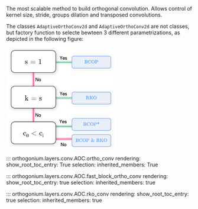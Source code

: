 The most scalable method to build orthogonal convolution. Allows control of kernel size, 
stride, groups dilation and transposed convolutions.

The classes `AdaptiveOrthoConv2d` and `AdaptiveOrthoConv2d` are not classes,
 but factory function to selecte bewteen 3 different parametrizations, as depicted
in the following figure:

<img src="/assets/flowchart_v4.png" alt="drawing" style="width:300px;"/>

::: orthogonium.layers.conv.AOC.ortho_conv
    rendering:
        show_root_toc_entry: True
    selection:
        inherited_members: True


::: orthogonium.layers.conv.AOC.fast_block_ortho_conv
    rendering:
        show_root_toc_entry: true
    selection:
        inherited_members: true

::: orthogonium.layers.conv.AOC.rko_conv
    rendering:
        show_root_toc_entry: true
    selection:
        inherited_members: true

